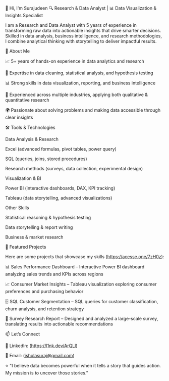 👋 Hi, I'm Surajudeen
🔍 Research & Data Analyst | 📊 Data Visualization & Insights Specialist

I am a Research and Data Analyst with 5 years of experience in transforming raw data into actionable 
insights that drive smarter decisions. Skilled in data analysis, business intelligence, and research
 methodologies, I combine analytical thinking with storytelling to deliver impactful results.

🚀 About Me

📈 5+ years of hands-on experience in data analytics and research

🧩 Expertise in data cleaning, statistical analysis, and hypothesis testing

📊 Strong skills in data visualization, reporting, and business intelligence

🔎 Experienced across multiple industries, applying both qualitative & quantitative research

🌍 Passionate about solving problems and making data accessible through clear insights

🛠️ Tools & Technologies

Data Analysis & Research

Excel (advanced formulas, pivot tables, power query)

SQL (queries, joins, stored procedures)

Research methods (surveys, data collection, experimental design)

Visualization & BI

Power BI (interactive dashboards, DAX, KPI tracking)

Tableau (data storytelling, advanced visualizations)

Other Skills

Statistical reasoning & hypothesis testing

Data storytelling & report writing

Business & market research

📂 Featured Projects

Here are some projects that showcase my skills (https://acesse.one/7zH0z):

📊 Sales Performance Dashboard – Interactive Power BI dashboard analyzing sales trends and KPIs across regions

📈 Consumer Market Insights – Tableau visualization exploring consumer preferences and purchasing behavior

🗄️ SQL Customer Segmentation – SQL queries for customer classification, churn analysis, and retention strategy

📑 Survey Research Report – Designed and analyzed a large-scale survey, translating results into actionable recommendations

📫 Let’s Connect

💼 LinkedIn: (https://l1nk.dev/ArQLl) 

📧 Email: (isholasuraj@gmail.com)

⭐ "I believe data becomes powerful when it tells a story that guides action. My mission is to uncover those stories."
